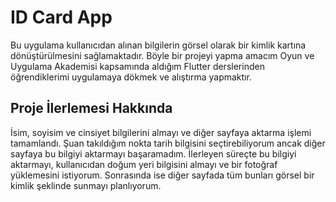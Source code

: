 # ID Card App
Bu uygulama kullanıcıdan alınan bilgilerin görsel olarak bir kimlik kartına dönüştürülmesini sağlamaktadır. 
Böyle bir projeyi yapma amacım Oyun ve Uygulama Akademisi kapsamında aldığım Flutter derslerinden öğrendiklerimi uygulamaya dökmek ve alıştırma yapmaktır.

## Proje İlerlemesi Hakkında
İsim, soyisim ve cinsiyet bilgilerini almayı ve diğer sayfaya aktarma işlemi tamamlandı.
Şuan takıldığım nokta tarih bilgisini seçtirebiliyorum ancak diğer sayfaya bu bilgiyi aktarmayı başaramadım.
İlerleyen süreçte bu bilgiyi aktarmayı, kullanıcıdan doğum yeri bilgisini almayı ve bir fotoğraf yüklemesini istiyorum. Sonrasında ise diğer sayfada tüm bunları görsel bir kimlik şeklinde sunmayı planlıyorum.
